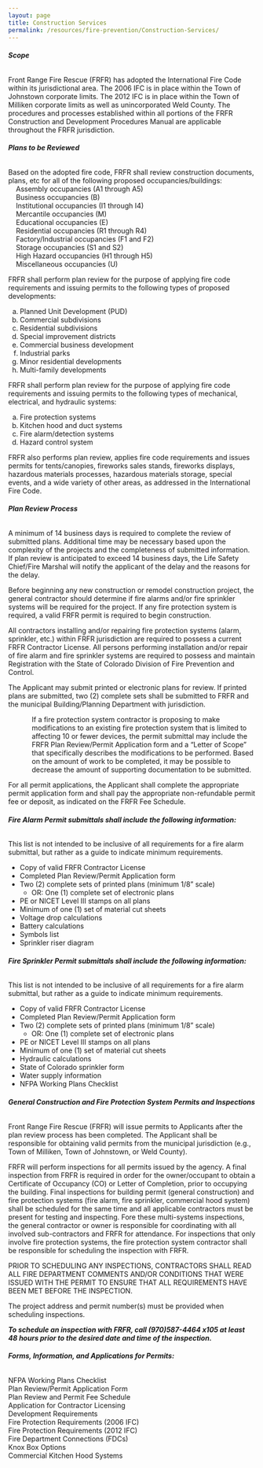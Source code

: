 ```yaml
---
layout: page
title: Construction Services
permalink: /resources/fire-prevention/Construction-Services/
---
```



###### **Scope**

Front Range Fire Rescue (FRFR) has adopted the International Fire Code within its jurisdictional area. The 2006 IFC is in place within the Town of Johnstown corporate limits. The 2012 IFC is in place within the Town of Milliken corporate limits as well as unincorporated Weld County. The procedures and processes established within all portions of the FRFR Construction and Development Procedures Manual are applicable throughout the FRFR jurisdiction.

###### **Plans to be Reviewed**

<div>Based on the adopted fire code, FRFR shall review construction documents, plans, etc for all of the following proposed occupancies/buildings:</div>

<div>&nbsp; &nbsp; Assembly occupancies (A1 through A5)</div>

<div>&nbsp; &nbsp; Business occupancies (B)</div>

<div>&nbsp; &nbsp; Institutional occupancies (I1 through I4)</div>

<div>&nbsp; &nbsp; Mercantile occupancies (M)</div>

<div>&nbsp; &nbsp; Educational occupancies (E) &nbsp; &nbsp; &nbsp;&nbsp;</div>

<div>&nbsp; &nbsp; Residential occupancies (R1 through R4)</div>

<div>&nbsp; &nbsp; Factory/Industrial occupancies (F1 and F2) &nbsp; &nbsp; &nbsp; &nbsp; &nbsp;&nbsp;</div>

<div>&nbsp; &nbsp; Storage occupancies (S1 and S2)</div>

<div>&nbsp; &nbsp; High Hazard occupancies (H1 through H5) &nbsp; &nbsp; &nbsp; &nbsp; &nbsp;&nbsp;&nbsp;</div>

<div>&nbsp; &nbsp; Miscellaneous occupancies (U)</div>

<div><p>FRFR shall perform plan review for the purpose of applying fire code requirements and issuing permits to the following types of proposed developments:</p><ol style="list-style-type:lower-alpha;"><li>Planned Unit Development (PUD)</li><li>Commercial subdivisions</li><li>Residential subdivisions</li><li>Special improvement districts</li><li>Commercial business development</li><li>Industrial parks</li><li>Minor residential developments</li><li>Multi-family developments</li></ol><p>FRFR shall perform plan review for the purpose of applying fire code requirements and issuing permits to the following types of mechanical, electrical, and hydraulic systems:</p><ol style="list-style-type:lower-alpha;"><li>Fire protection systems</li><li>Kitchen hood and duct systems</li><li>Fire alarm/detection systems</li><li>Hazard control system</li></ol><p>FRFR also performs plan review, applies fire code requirements and issues permits for tents/canopies, fireworks sales stands, fireworks displays, hazardous materials processes, hazardous materials storage, special events, and a wide variety of other areas, as addressed in the International Fire Code.</p><h6><strong>Plan Review Process</strong></h6><p>A minimum of 14 business days is required to complete the review of submitted plans. Additional time may be necessary based upon the complexity of the projects and the completeness of submitted information. If plan review is anticipated to exceed 14 business days, the Life Safety Chief/Fire Marshal will notify the applicant of the delay and the reasons for the delay.</p><p>Before beginning any new construction or remodel construction project, the general contractor should determine if fire alarms and/or fire sprinkler systems will be required for the project. If any fire protection system is required, a valid FRFR permit is required to begin construction.</p><p>All contractors installing and/or repairing fire protection systems (alarm, sprinkler, etc.) within FRFR jurisdiction are required to possess a current FRFR Contractor License. All persons performing installation and/or repair of fire alarm and fire sprinkler systems are required to possess and maintain Registration with the State of Colorado Division of Fire Prevention and Control.</p><p>The Applicant may submit printed or electronic plans for review. If printed plans are submitted, two (2) complete sets shall be submitted to FRFR and the municipal Building/Planning Department with jurisdiction.</p><p style="margin-left:.5in;">If a fire protection system contractor is proposing to make modifications to an existing fire protection system that is limited to affecting 10 or fewer devices, the permit submittal may include the FRFR Plan Review/Permit Application form and a &ldquo;Letter of Scope&rdquo; that specifically describes the modifications to be performed. Based on the amount of work to be completed, it may be possible to decrease the amount of supporting documentation to be submitted.</p><p>For all permit applications, the Applicant shall complete the appropriate permit application form and shall pay the appropriate non-refundable permit fee or deposit, as indicated on the FRFR Fee Schedule.</p><h6><strong>Fire Alarm Permit submittals shall include the following information:</strong></h6><p>This list is not intended to be inclusive of all requirements for a fire alarm submittal, but rather as a guide to indicate minimum requirements.</p><ul><li>Copy of valid FRFR Contractor License</li><li>Completed Plan Review/Permit Application form</li><li>Two (2) complete sets of printed plans (minimum 1/8&rdquo; scale)<ul style="list-style-type:circle;"><li>OR: One (1) complete set of electronic plans</li></ul></li><li>PE or NICET Level III stamps on all plans</li><li>Minimum of one (1) set of material cut sheets</li><li>Voltage drop calculations</li><li>Battery calculations</li><li>Symbols list</li><li>Sprinkler riser diagram</li></ul><h6><strong>Fire Sprinkler Permit submittals shall include the following information:</strong></h6><p>This list is not intended to be inclusive of all requirements for a fire alarm submittal, but rather as a guide to indicate minimum requirements.</p><ul><li>Copy of valid FRFR Contractor License</li><li>Completed Plan Review/Permit Application form</li><li>Two (2) complete sets of printed plans (minimum 1/8&rdquo; scale)<ul style="list-style-type:circle;"><li>OR: One (1) complete set of electronic plans</li></ul></li><li>PE or NICET Level III stamps on all plans</li><li>Minimum of one (1) set of material cut sheets</li><li>Hydraulic calculations</li><li>State of Colorado sprinkler form</li><li>Water supply information</li><li>NFPA Working Plans Checklist</li></ul><h6><strong>General Construction and Fire Protection System Permits and Inspections</strong></h6><p>Front Range Fire Rescue (FRFR) will issue permits to Applicants after the plan review process has been completed. The Applicant shall be responsible for obtaining valid permits from the municipal jurisdiction (e.g., Town of Milliken, Town of Johnstown, or Weld County).</p><p>FRFR will perform inspections for all permits issued by the agency. A final inspection from FRFR is required in order for the owner/occupant to obtain a Certificate of Occupancy (CO) or Letter of Completion, prior to occupying the building. Final inspections for building permit (general construction) and fire protection systems (fire alarm, fire sprinkler, commercial hood system) shall be scheduled for the same time and all applicable contractors must be present for testing and inspecting. Fore these multi-systems inspections, the general contractor or owner is responsible for coordinating with all involved sub-contractors and FRFR for attendance. For inspections that only involve fire protection systems, the fire protection system contractor shall be responsible for scheduling the inspection with FRFR.</p><p>PRIOR TO SCHEDULING ANY INSPECTIONS, CONTRACTORS SHALL READ ALL FIRE DEPARTMENT COMMENTS AND/OR CONDITIONS THAT WERE ISSUED WITH THE PERMIT TO ENSURE THAT ALL REQUIREMENTS HAVE BEEN MET BEFORE THE INSPECTION.</p><p>The project address and permit number(s) must be provided when scheduling inspections.</p><p><strong><em>To schedule an inspection with FRFR, call (970)587-4464 x105 at least 48 hours prior to the desired date and time of the inspection.</em></strong></p><h6><strong>Forms, Information, and Applications for Permits:</strong></h6><div>NFPA Working Plans Checklist</div><div>Plan Review/Permit Application Form</div><div>Plan Review and Permit Fee Schedule</div><div>Application for Contractor Licensing</div><div>Development Requirements</div><div>Fire Protection Requirements (2006 IFC)</div><div>Fire Protection Requirements (2012 IFC)</div><div>Fire Department Connections (FDCs)</div><div>Knox Box Options</div><div>Commercial Kitchen Hood Systems</div></div>

<div>&nbsp;</div>